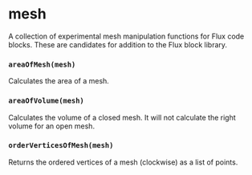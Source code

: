 # mesh
A collection of experimental mesh manipulation functions for Flux code blocks. These are candidates for addition to the Flux block library. 

### `areaOfMesh(mesh)`
Calculates the area of a mesh.

### `areaOfVolume(mesh)`
Calculates the volume of a closed mesh. It will not calculate the right volume for an open mesh. 

### `orderVerticesOfMesh(mesh)`
Returns the ordered vertices of a mesh (clockwise) as a list of points.

